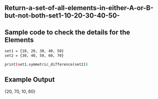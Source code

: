 ## Return-a-set-of-all-elements-in-either-A-or-B-but-not-both-set1-10-20-30-40-50-
## Sample code to check the details for the Elements 
```sh
set1 = {10, 20, 30, 40, 50}
set2 = {30, 40, 50, 60, 70}

print(set1.symmetric_difference(set2))
```
## Example Output
{20, 70, 10, 60}

